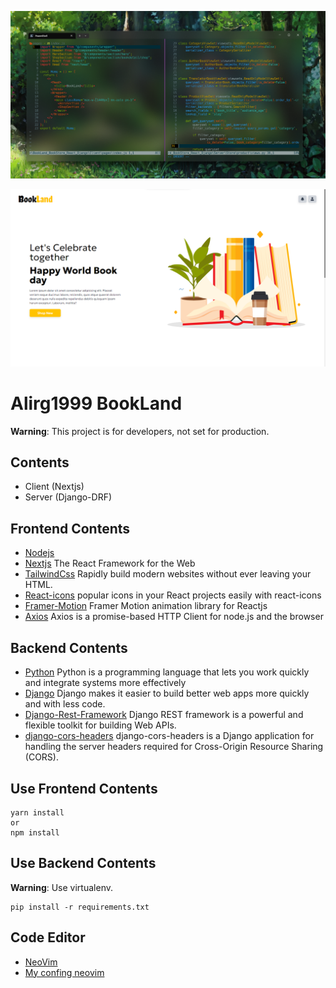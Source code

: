 ![server screen](image/terminal.png)

![client screen](image/book_store.png)

# Alirg1999 BookLand

**Warning**: This project is for developers, not set for production.

## Contents

- Client (Nextjs)
- Server (Django-DRF)

## Frontend Contents

- [Nodejs](https://nodejs.org)
- [Nextjs](https://react.dev/) The React Framework for the Web
- [TailwindCss](https://chakra-ui.com/) Rapidly build modern websites without ever leaving your HTML.
- [React-icons](https://react-icons.github.io/react-icons/) popular icons in your React projects easily with react-icons
- [Framer-Motion](https://www.framer.com/motion/) Framer Motion animation library for Reactjs
- [Axios](https://axios-http.com/docs/intro) Axios is a promise-based HTTP Client for node.js and the browser

## Backend Contents

- [Python](https://www.python.org/) Python is a programming language that lets you work quickly and integrate systems more effectively
- [Django](https://www.djangoproject.com/) Django makes it easier to build better web apps more quickly and with less code.
- [Django-Rest-Framework](https://www.django-rest-framework.org/) Django REST framework is a powerful and flexible toolkit for building Web APIs.
- [django-cors-headers](https://pypi.org/project/django-cors-headers/) django-cors-headers is a Django application for handling the server headers required for Cross-Origin Resource Sharing (CORS).

## Use Frontend Contents

```
yarn install
or
npm install
```

## Use Backend Contents

**Warning**: Use virtualenv.

```
pip install -r requirements.txt
```

## Code Editor

- [NeoVim](https://neovim.io/)
- [My confing neovim](https://github.com/alirg-1999/config-neovim-me.git)
